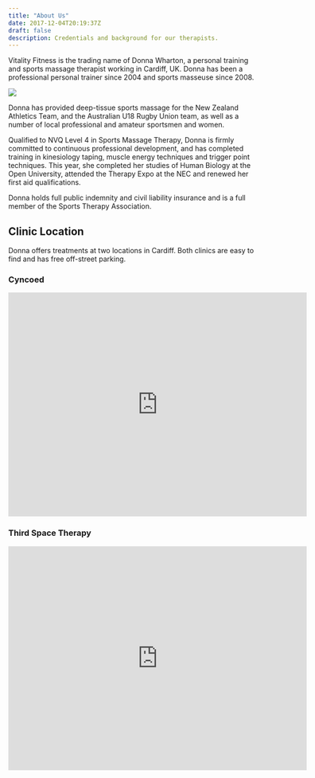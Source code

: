 ```yaml
---
title: "About Us"
date: 2017-12-04T20:19:37Z
draft: false
description: Credentials and background for our therapists.
---
```


Vitality Fitness is the trading name of Donna Wharton, a personal training and sports massage therapist working in Cardiff, UK.  Donna has been a professional personal trainer since 2004 and sports masseuse since 2008.

<img src="/img/donna_sports_massage.jpeg" class="img-fluid rounded">

Donna has provided deep-tissue sports massage for the New Zealand Athletics Team, and the Australian U18 Rugby Union team, as well as a number of local professional and amateur sportsmen and women.

Qualified to NVQ Level 4 in Sports Massage Therapy, Donna is firmly committed to continuous professional development, and has completed training in kinesiology taping, muscle energy techniques and trigger point techniques. This year, she completed her studies of Human Biology at the Open University, attended the Therapy Expo at the NEC and renewed her first aid qualifications.

Donna holds full public indemnity and civil liability insurance and is a full member of the Sports Therapy Association.

## Clinic Location

Donna offers treatments at two locations in Cardiff.  Both clinics are easy to find and has free off-street parking.

### Cyncoed

<iframe src="https://www.google.com/maps/embed?pb=!1m14!1m8!1m3!1d4965.980343684014!2d-3.166903450531205!3d51.51339630459289!3m2!1i1024!2i768!4f13.1!3m3!1m2!1s0x486e1cf7b789e35f%3A0x40dd5a759b4f0520!2sVitality+Fitness+Sports+Massage!5e0!3m2!1sen!2suk!4v1522865125866" width="600" height="450" frameborder="0" style="border:0" allowfullscreen></iframe>

### Third Space Therapy

<iframe src="https://www.google.com/maps/embed?pb=!1m18!1m12!1m3!1d2484.33995909296!2d-3.160155084095402!3d51.48862867963209!2m3!1f0!2f0!3f0!3m2!1i1024!2i768!4f13.1!3m3!1m2!1s0x486e1cc354695555%3A0xe71ea276e4606f9e!2sThe+Body+Clinic!5e0!3m2!1sen!2suk!4v1544448140564" width="600" height="450" frameborder="0" style="border:0" allowfullscreen></iframe>
